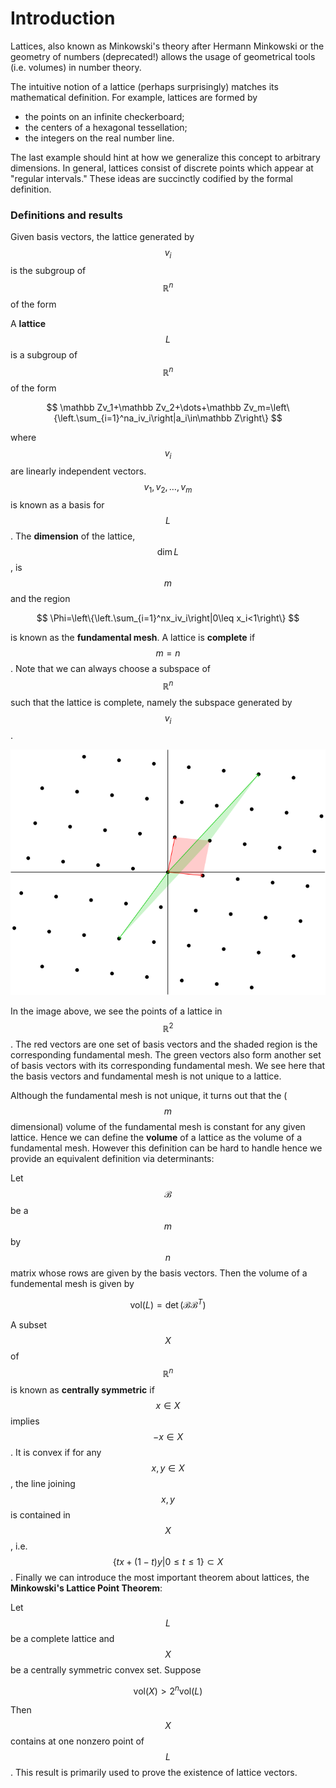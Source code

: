 # Introduction

Lattices, also known as Minkowski's theory after Hermann Minkowski or the geometry of numbers \(deprecated!\) allows the usage of geometrical tools \(i.e. volumes\) in number theory.

The intuitive notion of a lattice \(perhaps surprisingly\) matches its mathematical definition. For example, lattices are formed by

* the points on an infinite checkerboard;
* the centers of a hexagonal tessellation;
* the integers on the real number line.

The last example should hint at how we generalize this concept to arbitrary dimensions. In general, lattices consist of discrete points which appear at "regular intervals." These ideas are succinctly codified by the formal definition.

### Definitions and results

Given basis vectors, the lattice generated by $$v_i$$is the subgroup of $$\mathbb R^n$$ of the form

A **lattice** $$L$$ is a subgroup of $$\mathbb R^n$$of the form

$$
\mathbb Zv_1+\mathbb Zv_2+\dots+\mathbb Zv_m=\left\{\left.\sum_{i=1}^na_iv_i\right|a_i\in\mathbb Z\right\}
$$

where $$v_i$$are linearly independent vectors. $$v_1,v_2,\dots,v_m$$is known as a basis for $$L$$. The **dimension** of the lattice, $$\dim L$$, is $$m$$ and the region

$$
\Phi=\left\{\left.\sum_{i=1}^nx_iv_i\right|0\leq x_i<1\right\}
$$

is known as the **fundamental mesh**. A lattice is **complete** if $$m=n$$. Note that we can always choose a subspace of $$\mathbb R^n$$such that the lattice is complete, namely the subspace generated by $$v_i$$.

![](../.gitbook/assets/lattice.svg)

In the image above, we see the points of a lattice in $$\mathbb R^2$$. The red vectors are one set of basis vectors and the shaded region is the corresponding fundamental mesh. The green vectors also form another set of basis vectors with its corresponding fundamental mesh. We see here that the basis vectors and fundamental mesh is not unique to a lattice.

Although the fundamental mesh is not unique, it turns out that the \($$m$$dimensional\) volume of the fundamental mesh is constant for any given lattice. Hence we can define the **volume** of a lattice as the volume of a fundamental mesh. However this definition can be hard to handle hence we provide an equivalent definition via determinants:

Let $$\mathcal B$$be a $$m$$by $$n$$matrix whose rows are given by the basis vectors. Then the volume of a fundemental mesh is given by

$$
\text{vol}(L)=\det\left(\mathcal B\mathcal B^T\right)
$$

A subset $$X$$of $$\mathbb R^n$$is known as **centrally symmetric** if $$x\in X$$implies $$-x\in X$$. It is convex if for any $$x,y\in X$$, the line joining $$x,y$$ is contained in $$X$$, i.e. $$\left\{tx+(1-t)y|0\leq t\leq1\right\}\subset X$$. Finally we can introduce the most important theorem about lattices, the **Minkowski's Lattice Point Theorem**:

Let $$L$$be a complete lattice and $$X$$be a centrally symmetric convex set. Suppose

$$
\text{vol}(X)>2^n\text{vol}(L)
$$

Then $$X$$contains at one nonzero point of $$L $$. This result is primarily used to prove the existence of lattice vectors.

